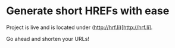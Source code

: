 # Generate short HREFs with ease

Project is live and is located under (http://hrf.li)[http://hrf.li].

Go ahead and shorten your URLs!